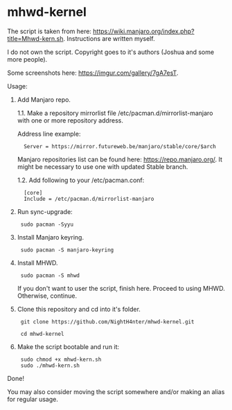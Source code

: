 # mhwd-kernel

The script is taken from here: https://wiki.manjaro.org/index.php?title=Mhwd-kern.sh. Instructions are written myself.

I do not own the script. Copyright goes to it's authors (Joshua and some more people).

Some screenshots here: https://imgur.com/gallery/7gA7esT.


Usage:
1. Add Manjaro repo.

    1.1. Make a repository mirrorlist file /etc/pacman.d/mirrorlist-manjaro with one or more repository address. 
    
      Address line example:
       
         Server = https://mirror.futureweb.be/manjaro/stable/core/$arch
         
      Manjaro repositories list can be found here: https://repo.manjaro.org/. It might be necessary to use one with updated Stable branch.
       
    1.2. Add following to your /etc/pacman.conf:
    
         [core]
         Include = /etc/pacman.d/mirrorlist-manjaro
2. Run sync-upgrade:

        sudo pacman -Syyu
3. Install Manjaro keyring.

        sudo pacman -S manjaro-keyring
4. Install MHWD.

        sudo pacman -S mhwd
   If you don't want to user the script, finish here. Proceed to using MHWD. Otherwise, continue.
5. Clone this repository and cd into it's folder.

        git clone https://github.com/NightH4nter/mhwd-kernel.git
    
        cd mhwd-kernel
6. Make the script bootable and run it:

        sudo chmod +x mhwd-kern.sh
        sudo ./mhwd-kern.sh
Done!

You may also consider moving the script somewhere and/or making an alias for regular usage.
